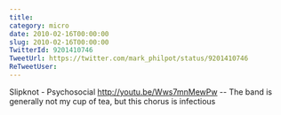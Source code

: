 ```yaml
---
title: 
category: micro
date: 2010-02-16T00:00:00
slug: 2010-02-16T00:00:00
TwitterId: 9201410746
TweetUrl: https://twitter.com/mark_philpot/status/9201410746
ReTweetUser: 
---
```


Slipknot - Psychosocial http://youtu.be/Wws7mnMewPw -- The band is generally not my cup of tea, but this chorus is infectious